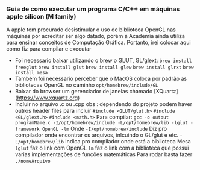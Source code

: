 ### Guia de como executar um programa C/C++ em máquinas apple silicon (M family)

A apple tem procurado desistimular o uso de biblioteca OpenGL nas máquinas por acreditar ser algo datado, porém a Academia ainda utiliza para ensinar conceitos de Computação Gráfica.
Portanto, irei colocar aqui como fiz para compilar e executar 

- Foi necessario baixar utilizando o brew o GLUT, GL/glext:
```brew install freeglut```
```brew install glut```
```brew install glew```
```brew install glrxt```
```brew install mesa```
- Também foi necessario perceber que o MacOS coloca por padrão as bibliotecas OpenGL no caminho
```opt/homebrew/include/GL ```
- Baixar do browser um gerenciador de janelas chamado [XQuartz] (https://www.xquartz.org)
- Incluir no arquivo .c ou .cpp 
obs : dependendo do projeto podem haver outros header files para incluir
```#include <GLUT/glut.h>```
```#include <GL/glext.h>```
```#include <math.h>```
Para compilar:
 ```gcc -o output programName.c -I/opt/homebrew/include -L/opt/homebrew/lib -lglut -framework OpenGL -lm```
Onde ```-I/opt/homebrew/include``` Diz pro compilador onde encontrar os arquivos, inlcuindo o GL/glut e etc.
```-L/opt/homebrew/lib``` Indica pro compilador onde está a biblioteca Mesa
```lglut``` faz o link com OpenGL
```lm``` faz o link com a biblioteca que possui varias implementações de funções matemáticas
Para rodar basta fazer ```./nomeArquivo```